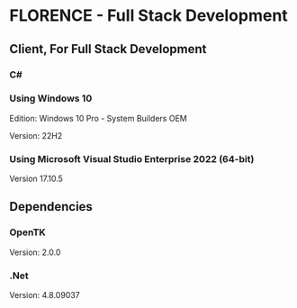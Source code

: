 # FLORENCE - Full Stack Development
## Client, For Full Stack Development


### C#

### Using Windows 10
Edition: Windows 10 Pro - System Builders OEM

Version: 22H2

### Using Microsoft Visual Studio Enterprise 2022 (64-bit) 

Version 17.10.5

## Dependencies

### OpenTK

Version: 2.0.0

### .Net

Version: 4.8.09037
